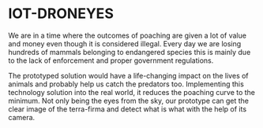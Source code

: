 # IOT-DRONEYES


 We are in a time where the outcomes of poaching are given a lot of value and money even though it is 
considered illegal. Every day we are losing hundreds of mammals belonging to 
endangered species this is mainly due to the lack of enforcement and proper 
government regulations.

The prototyped solution would have a life-changing impact on the lives of 
animals and probably help us catch the predators too. Implementing this 
technology solution into the real world, it reduces the poaching curve to the 
minimum. Not only being the eyes from the sky, our prototype can get the clear 
image of the terra-firma and detect what is what with the help of its camera.
